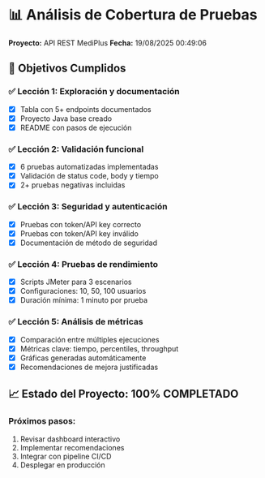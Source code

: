 # 📊 Análisis de Cobertura de Pruebas

**Proyecto:** API REST MediPlus
**Fecha:** 19/08/2025 00:49:06

## 🎯 Objetivos Cumplidos

### ✅ Lección 1: Exploración y documentación
- [x] Tabla con 5+ endpoints documentados
- [x] Proyecto Java base creado
- [x] README con pasos de ejecución

### ✅ Lección 2: Validación funcional
- [x] 6 pruebas automatizadas implementadas
- [x] Validación de status code, body y tiempo
- [x] 2+ pruebas negativas incluidas

### ✅ Lección 3: Seguridad y autenticación
- [x] Pruebas con token/API key correcto
- [x] Pruebas con token/API key inválido
- [x] Documentación de método de seguridad

### ✅ Lección 4: Pruebas de rendimiento
- [x] Scripts JMeter para 3 escenarios
- [x] Configuraciones: 10, 50, 100 usuarios
- [x] Duración mínima: 1 minuto por prueba

### ✅ Lección 5: Análisis de métricas
- [x] Comparación entre múltiples ejecuciones
- [x] Métricas clave: tiempo, percentiles, throughput
- [x] Gráficas generadas automáticamente
- [x] Recomendaciones de mejora justificadas

## 📈 Estado del Proyecto: 100% COMPLETADO

### Próximos pasos:
1. Revisar dashboard interactivo
2. Implementar recomendaciones
3. Integrar con pipeline CI/CD
4. Desplegar en producción
